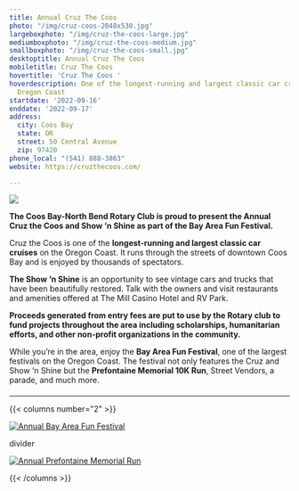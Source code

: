 ```yaml
---
title: Annual Cruz The Coos
photo: "/img/cruz-coos-2048x530.jpg"
largeboxphoto: "/img/cruz-the-coos-large.jpg"
mediumboxphoto: "/img/cruz-the-coos-medium.jpg"
smallboxphoto: "/img/cruz-the-coos-small.jpg"
desktoptitle: Annual Cruz The Coos
mobiletitle: Cruz The Coos
hovertitle: 'Cruz The Coos '
hoverdescription: One of the longest-running and largest classic car cruises on the
  Oregon Coast
startdate: '2022-09-16'
enddate: '2022-09-17'
address:
  city: Coos Bay
  state: OR
  street: 50 Central Avenue
  zip: 97420
phone_local: "(541) 888-3863"
website: https://cruzthecoos.com/

---
```

![](/img/cruz-coos-768x512.jpeg)

**The Coos Bay-North Bend Rotary Club is proud to present the Annual Cruz the Coos and Show ‘n Shine as part of the Bay Area Fun Festival.** 

Cruz the Coos is one of the **longest-running and largest classic car cruises** on the Oregon Coast. It runs through the streets of downtown Coos Bay and is enjoyed by thousands of spectators. 

**The Show ‘n Shine** is an opportunity to see vintage cars and trucks that have been beautifully restored. Talk with the owners and visit restaurants and amenities offered at The Mill Casino Hotel and RV Park. 

**Proceeds generated from entry fees are put to use by the Rotary club to fund projects throughout the area including scholarships, humanitarian efforts, and other non-profit organizations in the community.** 

While you’re in the area, enjoy the **Bay Area Fun Festival**, one of the largest festivals on the Oregon Coast. The festival not only features the Cruz and Show ‘n Shine but the **Prefontaine Memorial 10K Run**, Street Vendors, a parade, and much more.

#### 

***

{{< columns number="2" >}}

[![Annual Bay Area Fun Festival](/img/bay-area-fun-festival-column.jpg)](/event/annual-bay-area-fun-festival-2020/)

divider

[![Annual Prefontaine Memorial Run](/img/prefontaine-run-column.jpg)](/event/annual-prefontaine-memorial-run/)

{{< /columns >}}